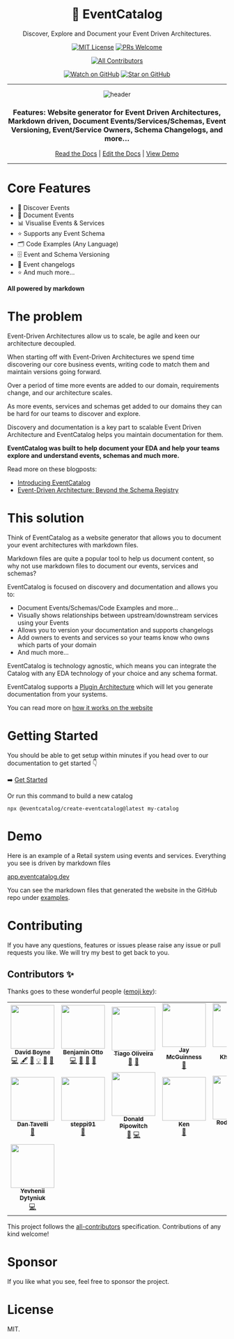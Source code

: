 <div align="center">

<h1>📖 EventCatalog</h1>
<p>Discover, Explore and Document your Event Driven Architectures.</>

[![MIT License][license-badge]][license]
[![PRs Welcome][prs-badge]][prs]
<!-- ALL-CONTRIBUTORS-BADGE:START - Do not remove or modify this section -->
[![All Contributors](https://img.shields.io/badge/all_contributors-15-orange.svg?style=flat-square)](#contributors-)
<!-- ALL-CONTRIBUTORS-BADGE:END -->

[![Watch on GitHub][github-watch-badge]][github-watch]
[![Star on GitHub][github-star-badge]][github-star]



<hr />

<img alt="header" src="https://github.com/boyney123/eventcatalog/blob/master/website/static/img/eventcatalog-screen1.png?raw=true" />

  <h3>Features: Website generator for Event Driven Architectures, Markdown driven, Document Events/Services/Schemas, Event Versioning, Event/Service Owners, Schema Changelogs, and more...</h3>

[Read the Docs](https://eventcatalog.dev/) | [Edit the Docs](https://github.com/boyney123/eventcatalog) | [View Demo](https://app.eventcatalog.dev)

</div>

<hr/>

# Core Features

- 🔎 Discover Events
- 📃 Document Events
- 📊 Visualise Events & Services
- ⭐ Supports any Event Schema
- 🗂️ Code Examples (Any Language)
- 🗄️ Event and Schema Versioning
- 📑 Event changelogs
- ⭐ And much more...

**All powered by markdown**

# The problem

Event-Driven Architectures allow us to scale, be agile and keen our architecture decoupled. 

When starting off with Event-Driven Architectures we spend time discovering our core business events, writing code to match them and maintain versions going forward.

Over a period of time more events are added to our domain, requirements change, and our architecture scales.

As more events, services and schemas get added to our domains they can be hard for our teams to discover and explore.

Discovery and documentation is a key part to scalable Event Driven Architecture and EventCatalog helps you maintain documentation for them.

**EventCatalog was built to help document your EDA and help your teams explore and understand events, schemas and much more.**

Read more on these blogposts:

- [Introducing EventCatalog](https://www.boyney.io/blog/2022-01-11-introducing-eventcatalog)
- [Event-Driven Architecture: Beyond the Schema Registry](https://www.boyney.io/blog/2021-12-05-documenting-events)

# This solution

<!-- <img alt="header" src="./images/architecture-2.png" /> -->

Think of EventCatalog as a website generator that allows you to document your event architectures with markdown files.

Markdown files are quite a popular tool to help us document content, so why not use markdown files to document our events, services and schemas?

EventCatalog is focused on discovery and documentation and allows you to:

- Document Events/Schemas/Code Examples and more...
- Visually shows relationships between upstream/downstream services using your Events
- Allows you to version your documentation and supports changelogs
- Add owners to events and services so your teams know who owns which parts of your domain
- And much more...

EventCatalog is technology agnostic, which means you can integrate the Catalog with any EDA technology of your choice and any schema format.

EventCatalog supports a [Plugin Architecture](https://eventcatalog.dev/docs/api/plugins) which will let you generate documentation from your systems.

You can read more on [how it works on the website](https://eventcatalog.dev)

# Getting Started

You should be able to get setup within minutes if you head over to our documentation to get started 👇

➡️ [Get Started](https://eventcatalog.dev/docs/installation)

Or run this command to build a new catalog

```
npx @eventcatalog/create-eventcatalog@latest my-catalog
```

# Demo

Here is an example of a Retail system using events and services. Everything you see is driven by markdown files

[app.eventcatalog.dev](https://app.eventcatalog.dev)

You can see the markdown files that generated the website in the GitHub repo under [examples](/examples).

# Contributing

If you have any questions, features or issues please raise any issue or pull requests you like. We will try my best to get back to you.

[license-badge]: https://img.shields.io/github/license/boyney123/eventcatalog.svg?color=yellow
[license]: https://github.com/boyney123/eventcatalog/blob/main/LICENCE
[prs-badge]: https://img.shields.io/badge/PRs-welcome-brightgreen.svg?style=flat-square
[prs]: http://makeapullrequest.com
[github-watch-badge]: https://img.shields.io/github/watchers/boyney123/eventcatalog.svg?style=social
[github-watch]: https://github.com/boyney123/eventcatalog/watchers
[github-star-badge]: https://img.shields.io/github/stars/boyney123/eventcatalog.svg?style=social
[github-star]: https://github.com/boyney123/eventcatalog/stargazers

## Contributors ✨

Thanks goes to these wonderful people ([emoji key](https://allcontributors.org/docs/en/emoji-key)):

<!-- ALL-CONTRIBUTORS-LIST:START - Do not remove or modify this section -->
<!-- prettier-ignore-start -->
<!-- markdownlint-disable -->
<table>
  <tr>
    <td align="center"><a href="https://boyney.io/"><img src="https://avatars.githubusercontent.com/u/3268013?v=4?s=100" width="100px;" alt=""/><br /><sub><b>David Boyne</b></sub></a><br /><a href="https://github.com/boyney123/eventcatalog/commits?author=boyney123" title="Code">💻</a> <a href="#content-boyney123" title="Content">🖋</a> <a href="#design-boyney123" title="Design">🎨</a> <a href="#example-boyney123" title="Examples">💡</a> <a href="#ideas-boyney123" title="Ideas, Planning, & Feedback">🤔</a> <a href="https://github.com/boyney123/eventcatalog/commits?author=boyney123" title="Documentation">📖</a></td>
    <td align="center"><a href="https://otbe.io"><img src="https://avatars.githubusercontent.com/u/3391052?v=4?s=100" width="100px;" alt=""/><br /><sub><b>Benjamin Otto</b></sub></a><br /><a href="https://github.com/boyney123/eventcatalog/commits?author=otbe" title="Code">💻</a> <a href="#ideas-otbe" title="Ideas, Planning, & Feedback">🤔</a> <a href="https://github.com/boyney123/eventcatalog/commits?author=otbe" title="Documentation">📖</a> <a href="https://github.com/boyney123/eventcatalog/issues?q=author%3Aotbe" title="Bug reports">🐛</a></td>
    <td align="center"><a href="https://github.com/pongz79"><img src="https://avatars.githubusercontent.com/u/250872?v=4?s=100" width="100px;" alt=""/><br /><sub><b>Tiago Oliveira</b></sub></a><br /><a href="https://github.com/boyney123/eventcatalog/commits?author=pongz79" title="Documentation">📖</a> <a href="https://github.com/boyney123/eventcatalog/issues?q=author%3Apongz79" title="Bug reports">🐛</a></td>
    <td align="center"><a href="https://www.bigjump.com/"><img src="https://avatars.githubusercontent.com/u/11387911?v=4?s=100" width="100px;" alt=""/><br /><sub><b>Jay McGuinness</b></sub></a><br /><a href="https://github.com/boyney123/eventcatalog/commits?author=jaymcguinness" title="Documentation">📖</a></td>
    <td align="center"><a href="https://github.com/davidkpiano"><img src="https://avatars.githubusercontent.com/u/1093738?v=4?s=100" width="100px;" alt=""/><br /><sub><b>David Khourshid</b></sub></a><br /><a href="https://github.com/boyney123/eventcatalog/commits?author=davidkpiano" title="Documentation">📖</a></td>
    <td align="center"><a href="https://github.com/thim81"><img src="https://avatars.githubusercontent.com/u/952446?v=4?s=100" width="100px;" alt=""/><br /><sub><b>thim81</b></sub></a><br /><a href="#ideas-thim81" title="Ideas, Planning, & Feedback">🤔</a> <a href="https://github.com/boyney123/eventcatalog/issues?q=author%3Athim81" title="Bug reports">🐛</a> <a href="https://github.com/boyney123/eventcatalog/commits?author=thim81" title="Code">💻</a></td>
    <td align="center"><a href="https://github.com/Muthuveerappanv"><img src="https://avatars.githubusercontent.com/u/33663725?v=4?s=100" width="100px;" alt=""/><br /><sub><b>Muthu</b></sub></a><br /><a href="https://github.com/boyney123/eventcatalog/issues?q=author%3AMuthuveerappanv" title="Bug reports">🐛</a></td>
  </tr>
  <tr>
    <td align="center"><a href="https://github.com/tavelli"><img src="https://avatars.githubusercontent.com/u/484951?v=4?s=100" width="100px;" alt=""/><br /><sub><b>Dan Tavelli</b></sub></a><br /><a href="https://github.com/boyney123/eventcatalog/commits?author=tavelli" title="Documentation">📖</a></td>
    <td align="center"><a href="https://github.com/steppi91"><img src="https://avatars.githubusercontent.com/u/25939641?v=4?s=100" width="100px;" alt=""/><br /><sub><b>steppi91</b></sub></a><br /><a href="https://github.com/boyney123/eventcatalog/commits?author=steppi91" title="Documentation">📖</a></td>
    <td align="center"><a href="https://twitter.com/PipoPeperoni"><img src="https://avatars.githubusercontent.com/u/1152805?v=4?s=100" width="100px;" alt=""/><br /><sub><b>Donald Pipowitch</b></sub></a><br /><a href="https://github.com/boyney123/eventcatalog/issues?q=author%3Adonaldpipowitch" title="Bug reports">🐛</a> <a href="https://github.com/boyney123/eventcatalog/commits?author=donaldpipowitch" title="Code">💻</a></td>
    <td align="center"><a href="http://unravelled.dev"><img src="https://avatars.githubusercontent.com/u/2233210?v=4?s=100" width="100px;" alt=""/><br /><sub><b>Ken</b></sub></a><br /><a href="https://github.com/boyney123/eventcatalog/commits?author=kzhen" title="Documentation">📖</a></td>
    <td align="center"><a href="http://rtoro.cl"><img src="https://avatars.githubusercontent.com/u/5186897?v=4?s=100" width="100px;" alt=""/><br /><sub><b>Rodolfo Toro</b></sub></a><br /><a href="https://github.com/boyney123/eventcatalog/commits?author=rtoro" title="Code">💻</a></td>
    <td align="center"><a href="http://blog.hackedbrain.com"><img src="https://avatars.githubusercontent.com/u/284152?v=4?s=100" width="100px;" alt=""/><br /><sub><b>Drew Marsh</b></sub></a><br /><a href="https://github.com/boyney123/eventcatalog/commits?author=drub0y" title="Code">💻</a></td>
    <td align="center"><a href="https://github.com/dpwdec"><img src="https://avatars.githubusercontent.com/u/51292634?v=4?s=100" width="100px;" alt=""/><br /><sub><b>Dec Kolakowski</b></sub></a><br /><a href="https://github.com/boyney123/eventcatalog/commits?author=dpwdec" title="Code">💻</a></td>
  </tr>
  <tr>
    <td align="center"><a href="https://github.com/dytyniuk"><img src="https://avatars.githubusercontent.com/u/1890615?v=4?s=100" width="100px;" alt=""/><br /><sub><b>Yevhenii Dytyniuk</b></sub></a><br /><a href="https://github.com/boyney123/eventcatalog/commits?author=dytyniuk" title="Code">💻</a></td>
  </tr>
</table>

<!-- markdownlint-restore -->
<!-- prettier-ignore-end -->

<!-- ALL-CONTRIBUTORS-LIST:END -->

This project follows the [all-contributors](https://github.com/all-contributors/all-contributors) specification. Contributions of any kind welcome!

# Sponsor

If you like what you see, feel free to sponsor the project.

# License

MIT.
